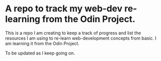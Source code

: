 # A repo to track my web-dev re-learning from the Odin Project.

This is a repo I am creating to keep a track of progress and list the resources I am using to re-learn web-development concepts from basic. I am learning it from the Odin Project.

To be updated as I keep going on.
